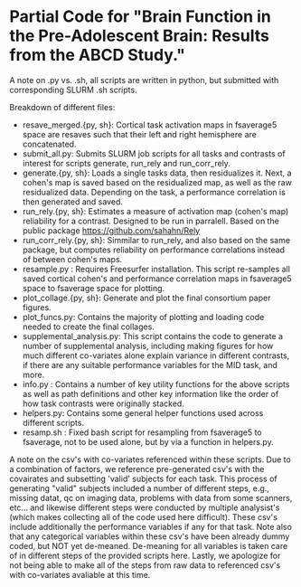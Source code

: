 # Partial Code for "Brain Function in the Pre-Adolescent Brain: Results from the ABCD Study."

A note on .py vs. .sh, all scripts are written in python, but submitted with corresponding SLURM .sh scripts.

Breakdown of different files:
- resave_merged.{py, sh}: Cortical task activation maps in fsaverage5 space are resaves such that their left and right hemisphere are concatenated.
- submit_all.py: Submits SLURM job scripts for all tasks and contrasts of interest for scripts generate, run_rely and run_corr_rely.
- generate.{py, sh}: Loads a single tasks data, then residualizes it. Next, a cohen's map is saved based on the residualized map, as well as the raw residualized data.
  Depending on the task, a performance correlation is then generated and saved.
- run_rely.{py, sh}: Estimates a measure of activation map (cohen's map) reliability for a contrast. Designed to be run in parralell. Based on the public package
  https://github.com/sahahn/Rely
- run_corr_rely.{py, sh}: Simmilar to run_rely, and also based on the same package, but computes reliability on performance correlations instead of between cohen's maps.
- resample.py : Requires Freesurfer installation. This script re-samples all saved cortical cohen's and performance correlation maps in fsaverage5 space to fsaverage space for plotting.
- plot_collage.{py, sh}: Generate and plot the final consortium paper figures.
- plot_funcs.py: Contains the majority of plotting and loading code needed to create the final collages.
- supplemental_analysis.py: This script contains the code to generate a number of supplemental analysis, including making figures for how much different co-variates alone explain variance in different contrasts, if there are any suitable performance variables for the MID task, and more.
- info.py : Contains a number of key utility functions for the above scripts as well as path definitions and other key information like the order of how task contrasts were originally stacked.
- helpers.py: Contains some general helper functions used across different scripts.
- resamp.sh : Fixed bash script for resampling from fsaverage5 to fsaverage, not to be used alone, but by via a function in helpers.py.







A note on the csv's with co-variates referenced within these scripts. Due to a combination of factors, we reference pre-generated csv's with the covairates and subsetting 'valid' subjects for each task. This process of generating "valid" subjects included a number of different steps, e.g., missing datat, qc on imaging data, problems with data from some scanners, etc... and likewise different steps were conducted by multiple analysist's (which makes collecting all of the code used here difficult). These csv's include additionally the performance variables if any for that task. Note also that any categorical variables within these csv's have been already dummy coded, but NOT yet de-meaned. De-meaning for all variables is taken care of in different steps of the provided scripts here. Lastly, we apologize for not being able to make all of the steps from raw data to referenced csv's with co-variates avaliable at this time.